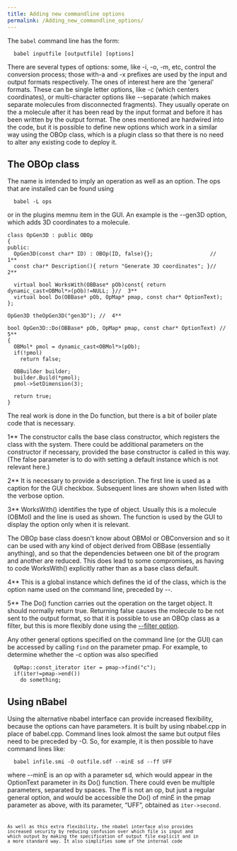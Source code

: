 ```yaml
---
title: Adding new commandline options
permalink: /Adding_new_commandline_options/
---
```


The `babel` command line has the form:

      babel inputfile [outputfile] [options]

There are several types of options: some, like -i, -o, -m, etc, control the conversion process; those with-a and -x prefixes are used by the input and output formats respectively. The ones of interest here are the 'general' formats. These can be single letter options, like -c (which centers coordinates), or multi-character options like --separate (which makes separate molecules from disconnected fragments). They usually operate on the a molecule after it has been read by the input format and before it has been written by the output format. The ones mentioned are hardwired into the code, but it is possible to define new options which work in a similar way using the OBOp class, which is a plugin class so that there is no need to alter any existing code to deploy it.

The OBOp class
--------------

The name is intended to imply an operation as well as an option. The ops that are installed can be found using

      babel -L ops

or in the plugins memnu item in the GUI. An example is the --gen3D option, which adds 3D coordinates to a molecule.

    class OpGen3D : public OBOp
    {
    public:
      OpGen3D(const char* ID) : OBOp(ID, false){};                  //  1**
      const char* Description(){ return "Generate 3D coordinates"; }//  2**

      virtual bool WorksWith(OBBase* pOb)const{ return dynamic_cast<OBMol*>(pOb)!=NULL; }//  3**
      virtual bool Do(OBBase* pOb, OpMap* pmap, const char* OptionText);
    };

    OpGen3D theOpGen3D("gen3D"); //  4**

    bool OpGen3D::Do(OBBase* pOb, OpMap* pmap, const char* OptionText) //  5**
    {
      OBMol* pmol = dynamic_cast<OBMol*>(pOb);
      if(!pmol)
        return false;

      OBBuilder builder;
      builder.Build(*pmol);
      pmol->SetDimension(3);

      return true;
    }

The real work is done in the Do function, but there is a bit of boiler plate code that is necessary.

1\*\* The constructor calls the base class constructor, which registers the class with the system. There could be additional parameters on the constructor if necessary, provided the base constructor is called in this way. (The false parameter is to do with setting a default instance which is not relevant here.)

2\*\* It is necessary to provide a description. The first line is used as a caption for the GUI checkbox. Subsequent lines are shown when listed with the verbose option.

3\*\* WorksWith() identifies the type of object. Usually this is a molecule (OBMol) and the line is used as shown. The function is used by the GUI to display the option only when it is relevant.

The OBOp base class doesn't know about OBMol or OBConversion and so it can be used with any kind of object derived from OBBase (essentially anything), and so that the dependencies between one bit of the program and another are reduced. This does lead to some compromises, as having to code WorksWith() explicitly rather than as a base class default.

4\*\* This is a global instance which defines the id of the class, which is the option name used on the command line, preceded by --.

5\*\* The Do() function carries out the operation on the target object. It should normally return true. Returning false causes the molecule to be not sent to the output format, so that it is possible to use an OBOp class as a filter, but this is more flexibly done using the [--filter option](/--filter_option "wikilink").

Any other general options specified on the command line (or the GUI) can be accessed by calling `find` on the parameter pmap. For example, to determine whether the -c option was also specified

      OpMap::const_iterator iter = pmap->find("c");
      if(iter!=pmap->end())
        do something;

Using nBabel
------------

Using the alternative nbabel interface can provide increased flexibility, because the options can have parameters. It is built by using nbabel.cpp in place of babel.cpp. Command lines look almost the same but output files need to be preceded by -O. So, for example, it is then possible to have command lines like:

      babel infile.smi -O outfile.sdf --minE sd --ff UFF

where --minE is an op with a parameter sd, which would appear in the OptionText parameter in its Do() function. There could even be multiple parameters, separated by spaces. The ff is not an op, but just a regular general option, and would be accessible the Do() of minE in the pmap parameter as above, with its parameter, “UFF”, obtained as <code>iter-&gt;second<code>.

As well as this extra flexibility, the nbabel interface also provides increased security by reducing confusion over which file is input and which output by making the specification of output file explicit and in a more standard way. It also simplifies some of the internal code